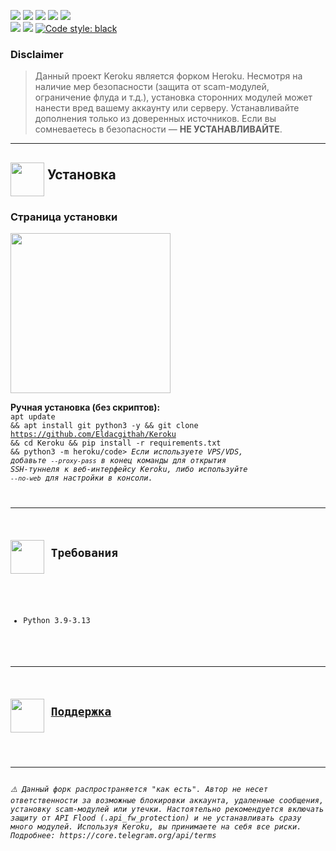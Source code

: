 
<a href="https://www.codacy.com/gh/coddrago/Heroku/dashboard?utm_source=github.com&amp;utm_medium=referral&amp;utm_content=coddrago/Heroku&amp;utm_campaign=Badge_Grade"><img src="https://app.codacy.com/project/badge/Grade/97e3ea868f9344a5aa6e4d874f83db14"/></a>
<a href="#"><img src="https://img.shields.io/github/languages/code-size/Eldacgithah/Keroku"/></a>
<a href="#"><img src="https://img.shields.io/github/issues-raw/Eldacgithah/Keroku"/></a>
<a href="#"><img src="https://img.shields.io/github/license/Eldacgithah/Keroku"/></a>
<a href="#"><img src="https://img.shields.io/github/commit-activity/m/Eldacgithah/Keroku"/></a><br>
<a href="#"><img src="https://img.shields.io/github/forks/Eldacgithah/Keroku?style=flat"/></a>
<a href="#"><img src="https://img.shields.io/github/stars/Eldacgithah/Keroku"/></a>&nbsp;<a href="https://github.com/psf/black"><img src="https://img.shields.io/badge/code%20style-black-000000.svg" alt="Code style: black"></a><br>

### Disclaimer

> Данный проект Keroku является форком Heroku. Несмотря на наличие мер безопасности (защита от scam-модулей, ограничение флуда и т.д.), установка сторонних модулей может нанести вред вашему аккаунту или серверу. Устанавливайте дополнения только из доверенных источников. Если вы сомневаетесь в безопасности — **НЕ УСТАНАВЛИВАЙТЕ**.

<hr>
<h2><img src="https://github.com/hikariatama/assets/raw/master/1326-command-window-line-flat.webp" height="54" align="middle"> Установка</h2>

### Страница установки

<img src="https://github.com/hikariatama/assets/raw/master/install_qr.gif" height="256">

<b>Ручная установка (без скриптов):</b><br>
<code>apt update && apt install git python3 -y && git clone https://github.com/Eldacgithah/Keroku && cd Keroku && pip install -r requirements.txt && python3 -m heroku/code>
<i>Если используете VPS/VDS, добавьте <code>--proxy-pass</code> в конец команды для открытия SSH-туннеля к веб-интерфейсу Keroku, либо используйте <code>--no-web</code> для настройки в консоли.</i><br>


<hr>
<h2 border="none"><img src="https://github.com/hikariatama/assets/raw/master/1312-micro-sd-card-flat.webp" height="54" align="middle"> Требования</h2>
<ul>
 <li>Python 3.9-3.13</li>
</ul>

<hr>
<h2 border="none"><img src="https://github.com/hikariatama/assets/raw/master/981-consultation-flat.webp" height="54" align="middle"> <a href="https://t.me/Kerokuhelp">Поддержка</a></h2>

<hr>
<i>⚠️ Данный форк распространяется "как есть". Автор не несет ответственности за возможные блокировки аккаунта, удаленные сообщения, установку scam-модулей или утечки. Настоятельно рекомендуется включать защиту от API Flood (.api_fw_protection) и не устанавливать сразу много модулей. Используя Keroku, вы принимаете на себя все риски. Подробнее: https://core.telegram.org/api/terms</i>
